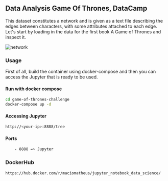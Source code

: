 
## Data Analysis Game Of Thrones, DataCamp
This dataset constitutes a network and is given as a text file describing the edges between characters, with some attributes attached to each edge. Let's start by loading in the data for the first book A Game of Thrones and inspect it.

![network](https://s3.amazonaws.com/assets.datacamp.com/production/project_76/img/got_network.jpeg)


### Usage
First of all, build the container using docker-compose and then you can 
access the Jupyter that is ready to be used.

#### Run with docker compose
```sh
cd game-of-thrones-challenge
docker-compose up -d
```

#### Accessing Jupyter
```sh
http://<your-ip>:8888/tree
```

#### Ports
```sh
    - 8888 => Jupyter
```

### DockerHub
```sh
https://hub.docker.com/r/maciomatheus/jupyter_notebook_data_science/
```